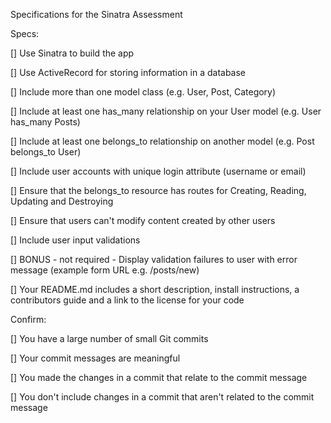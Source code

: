 Specifications for the Sinatra Assessment

Specs:

 [] Use Sinatra to build the app

 [] Use ActiveRecord for storing information in a database

 [] Include more than one model class (e.g. User, Post, Category)

 [] Include at least one has_many relationship on your User model (e.g. User has_many Posts)

 [] Include at least one belongs_to relationship on another model (e.g. Post belongs_to User)

 [] Include user accounts with unique login attribute (username or email)

 [] Ensure that the belongs_to resource has routes for Creating, Reading, Updating and Destroying

 [] Ensure that users can't modify content created by other users

 [] Include user input validations

 [] BONUS - not required - Display validation failures to user with error message (example form URL e.g. /posts/new)

 [] Your README.md includes a short description, install instructions, a contributors guide and a link to the license for your code

Confirm:

 [] You have a large number of small Git commits

 [] Your commit messages are meaningful

 [] You made the changes in a commit that relate to the commit message
 
 [] You don't include changes in a commit that aren't related to the commit message